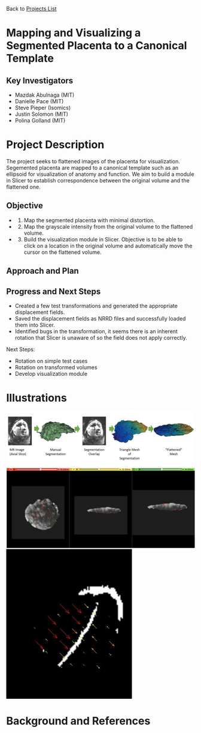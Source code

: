 Back to [Projects List](../../README.md#ProjectsList)

# Mapping and Visualizing a Segmented Placenta to a Canonical Template

## Key Investigators

- Mazdak Abulnaga (MIT)
- Danielle Pace (MIT)
- Steve Pieper (Isomics)
- Justin Solomon (MIT)
- Polina Golland (MIT)

# Project Description
The project seeks to flattened images of the placenta for visualization. Segemented placenta are mapped to a canonical template such as an ellipsoid for visualization of anatomy and function. 
We aim to build a module in Slicer to establish correspondence between the original volume and the flattened one.
## Objective

- 1. Map the segmented placenta with minimal distortion.
- 2. Map the grayscale intensity from the original volume to the flattened volume.
- 3. Build the visualization module in Slicer. Objective is to be able to click on a location in the original volume and automatically move the cursor on the flattened volume.

## Approach and Plan

## Progress and Next Steps
- Created a few test transformations and generated the appropriate displacement fields.
- Saved the displacement fields as NRRD files and successfully loaded them into Slicer.
- Identified bugs in the transformation, it seems there is an inherent rotation that Slicer is unaware of so the field does not apply correctly.

Next Steps:
- Rotation on simple test cases 
- Rotation on transformed volumes
- Develop visualization module

# Illustrations
![Flowchart of method](flow_chart.jpg)
![Vector fields of piecewise affine transformation on flattened volume](vector_fields.jpg)
![Example of a failed warp](warp.jpg)

# Background and References
